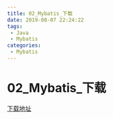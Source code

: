 ```yaml
---
title: 02_Mybatis_下载
date: 2019-08-07 22:24:22
tags: 
 - Java
 - Mybatis
categories:
 - Mybatis
---
```


# 02_Mybatis_下载

[下载地址](https://github.com/mybatis/mybatis-3)

